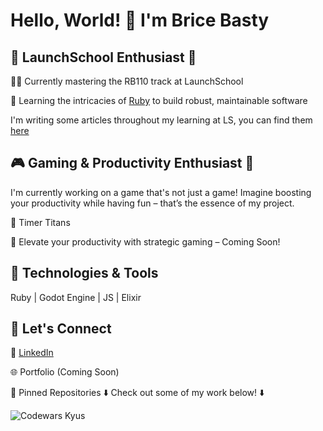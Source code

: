 # Hello, World! 👋 I'm Brice Basty

## 🚀 LaunchSchool Enthusiast 🚀

👨‍💻 Currently mastering the RB110 track at LaunchSchool  

🎯 Learning the intricacies of [Ruby](https://www.ruby-lang.org/) to build robust, maintainable software  

I'm writing some articles throughout my learning at LS, you can find them [here](https://medium.com/p/f1336672fa29)

## 🎮 Gaming & Productivity Enthusiast 🚀

I'm currently working on a game that's not just a game! Imagine boosting your productivity while having fun – that’s the essence of my project.  

🔗 Timer Titans  

👀 Elevate your productivity with strategic gaming – Coming Soon!  

## 🤖 Technologies & Tools

Ruby | Godot Engine | JS | Elixir

## 🤝 Let's Connect
💼 [LinkedIn](https://linkedin.com/bricebasty)

🌐 Portfolio (Coming Soon)

📌 Pinned Repositories
⬇️ Check out some of my work below! ⬇️

![Codewars Kyus](https://www.codewars.com/users/bricebasty/badges/small)
